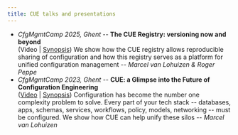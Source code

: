 ```yaml
---
title: CUE talks and presentations
---
```


- *CfgMgmtCamp 2025, Ghent* --
  **The CUE Registry: versioning now and beyond**\
  (Video |
  [Synopsis](https://cfp.cfgmgmtcamp.org/ghent2025/talk/BV3Y8M/))
  We show how the CUE registry allows reproducible sharing of configuration and
  how this registry serves as a platform for unified configuration management
  -- *Marcel van Lohuizen & Roger Peppe*
- *CfgMgmtCamp 2023, Ghent* --
  **CUE: a Glimpse into the Future of Configuration Engineering**\
  ([Video](https://www.youtube.com/watch?v=xOZPOusz4uo) |
  [Synopsis](https://cfp.cfgmgmtcamp.org/2023/talk/TUEMHQ/))
  Configuration has become the number one complexity problem to solve. Every
  part of your tech stack -- databases, apps, schemas, services, workflows,
  policy, models, networking -- must be configured. We show how CUE can help
  unify these silos -- *Marcel van Lohuizen*

